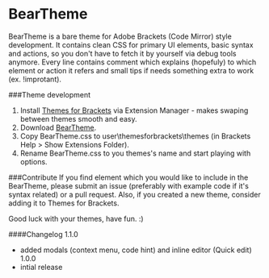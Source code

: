 BearTheme
=======

BearTheme is a bare theme for Adobe Brackets (Code Mirror) style development. It contains clean CSS for primary UI elements, basic syntax and actions, so you don't have to fetch it by yourself via debug tools anymore. Every line contains comment which explains (hopefuly) to which element or action it refers and small tips if needs something extra to work (ex. !improtant).

###Theme development
1. Install [Themes for Brackets](https://github.com/Jacse/themes-for-brackets) via Extension Manager - makes swaping between themes smooth and easy.
2. Download [BearTheme](https://github.com/trimek/BearTheme/archive/master.zip).
3. Copy BearTheme.css to user\themesforbrackets\themes (in Brackets Help > Show Extensions Folder). 
4. Rename BearTheme.css to you themes's name and start playing with options.


###Contribute
If you find element which you would like to include in the BearTheme, please submit an issue (preferably with example code if it's syntax related) or a pull request. Also, if you created a new theme, consider adding it to Themes for Brackets.

Good luck with your themes, have fun. :)

####Changelog
1.1.0  
- added modals (context menu, code hint) and inline editor (Quick edit)  
1.0.0  
- intial release  

